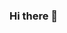 ### Hi there 👋

<!--
- 🔭 I’m currently working on HSMA project looking at Demand Modelling
- 📫 How to reach me: lyndsey.allen@nhs.net
- 😄 Pronouns: she/her
-->
